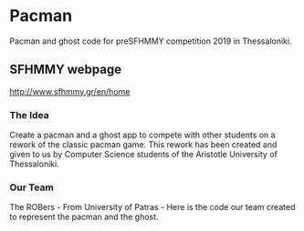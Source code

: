 # Pacman
Pacman and ghost code for preSFHMMY competition 2019 in Thessaloniki.

## SFHMMY webpage
http://www.sfhmmy.gr/en/home

### The Idea
Create a pacman and a ghost app to compete with other students on a rework of the classic pacman game. This rework has been created and given to us by Computer Science students of the Aristotle University of Thessaloniki.

### Our Team
The ROBers - From University of Patras - Here is the code our team created to represent the pacman and the ghost.
